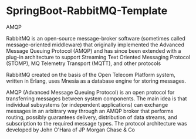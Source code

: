 # SpringBoot-RabbitMQ-Template
AMQP

RabbitMQ is an open-source message-broker software (sometimes called message-oriented middleware) that originally implemented 
the Advanced Message Queuing Protocol (AMQP) and has since been extended with a plug-in architecture to support Streaming Text Oriented Messaging Protocol (STOMP),
MQ Telemetry Transport (MQTT), and other protocols

RabbitMQ created on the basis of the Open Telecom Platform system, written in Erlang,
uses Mnesia as a database engine for storing messages.

AMQP (Advanced Message Queuing Protocol) is an open protocol for transferring messages between system components. 
The main idea is that individual subsystems (or independent applications) can 
exchange messages in an arbitrary way through an AMQP broker that performs routing,
possibly guarantees delivery, distribution of data streams, and subscription to the required message types.
The protocol architecture was developed by John O'Hara of JP Morgan Chase & Co
